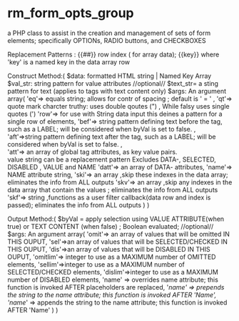 # rm_form_opts_group
a PHP class to assist in the creation and management of sets of form elements; specifically OPTIONs, RADIO buttons, and CHECKBOXES

Replacement Patterns :
           {{##}} row index ( for array data);
           {{key}} where 'key' is a named key in the data array row
           	
           	
Construct Method:(
           $data: formatted HTML string | Named Key Array
           $val_str: string pattern for  value attributes
		   //optional//
           $text_str= a sting pattern for text (applies to tags with text content only)
           $args: An argument array(
	           'eq'=>  equals string;  allows for contr of spacing ; default is ' = ' ,
	           'qt'=>  quote mark charcter truthy: uses double qoutes (") , While falsy uses single quotes (')
	           'row'=>  for use with String data input this deines a pattern for a single row of elements, 
	           'bef'=> string pattern defining text before the tag, such as a LABEL; 
	                   will be considered when byVal is set to false. ,  
	           'aft'=>string  pattern defining text after the tag, such as a LABEL;
	                   will be considered when byVal is set to false. ,  
	           'att'=> an array of global tag attributes, as key value pairs.  
	           		   value string can be a replacement pattern
	           		   Excludes DATA-, SELECTED, DISABLED , VALUE  and NAME
	           'datt'=> an array of DATA- attributes,
	           'name'=> NAME attribute string, 
	           'ski'=> an array ,skip these indexes in the data array; eliminates the info from ALL outputs
	           'skv'=> an array ,skip any indexes in the data array that contain the values ; eliminates the info from ALL outputs
	           'skf'=> string ,functions as a user filter callback(data row and index is passed); eliminates the info from ALL outputs
           )
)

Output Method:( 
		    $byVal = apply selection using VALUE ATTRIBUTE(when true) or TEXT CONTENT (when false) ; Boolean evaluated; 
		   //optional//
           $args: An argument array(
	           'omit'=> an array  of  values  that will be omitted IN THIS OUPUT, 
	           'sel'=>an array  of  values  that will be SELECTED/CHECKED IN THIS OUPUT,
	           'dis'=>an array  of  values  that will be DISABLED IN THIS OUPUT,
	           'omitlim'=> integer to use as a MAXIMUM number of OMITTED elements, 
	           'sellim'=>integer to use as a MAXIMUM number of SELECTED/CHECKED elements,
	           'dislim'=>integer to use as a MAXIMUM number of DISABLED elements,
	           'name' => overrides name attribute; this function is invoked  AFTER placeholders are replaced,
	           '_name' => prepends the string to the name attribute; this function is invoked  AFTER 'Name',
	           'name_' => appends the string to the name attribute; this function is invoked  AFTER 'Name'
	       )
)
